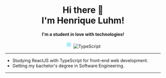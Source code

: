<h1 align="center">Hi there 👀 <br/> I'm Henrique Luhm! </h1>


<p align="center"><strong>I'm a student in love with technologies!</strong></p>

<p align="center">
<img src ="https://raw.githubusercontent.com/github/explore/80688e429a7d4ef2fca1e82350fe8e3517d3494d/topics/react/react.png" width="22" height="22" alt="React"  />
<img src="https://iconape.com/wp-content/png_logo_vector/typescript.png" width="22" height="22" alt="TypeScript"  />
  
---


- Studying ReactJS with TypeScript for front-end web development.
- Getting my bachelor's degree in Software Engineering.

---
